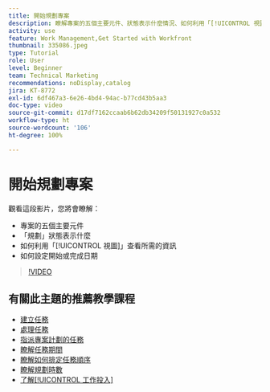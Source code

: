 ```yaml
---
title: 開始規劃專案
description: 瞭解專案的五個主要元件、狀態表示什麼情況、如何利用「[!UICONTROL 視圖]」查看相關資訊，以及如何設定開始或到期日期。
activity: use
feature: Work Management,Get Started with Workfront
thumbnail: 335086.jpeg
type: Tutorial
role: User
level: Beginner
team: Technical Marketing
recommendations: noDisplay,catalog
jira: KT-8772
exl-id: 6df467a3-6e26-4bd4-94ac-b77cd43b5aa3
doc-type: video
source-git-commit: d17df7162ccaab6b62db34209f50131927c0a532
workflow-type: ht
source-wordcount: '106'
ht-degree: 100%

---
```


# 開始規劃專案

觀看這段影片，您將會瞭解：

* 專案的五個主要元件
* 「規劃」狀態表示什麼
* 如何利用「[!UICONTROL 視圖]」查看所需的資訊
* 如何設定開始或完成日期

>[!VIDEO](https://video.tv.adobe.com/v/335086/?quality=12&learn=on&enablevpops)

## 有關此主題的推薦教學課程

* [建立任務](/help/manage-work/tasks/how-to-create-tasks.md)
* [處理任務](/help/manage-work/tasks/work-with-tasks.md)
* [指派專案計劃的任務](/help/manage-work/tasks/assign-tasks-from-the-project-plan.md)
* [瞭解任務期間](/help/manage-work/tasks/understand-task-durations.md)
* [瞭解如何排定任務順序](/help/manage-work/tasks/learn-to-sequence-tasks.md)
* [瞭解規劃時數](/help/manage-work/tasks/understand-planned-hours.md)
* [了解[!UICONTROL 工作投入]](/help/manage-work/tasks/understand-work-effort.md)
